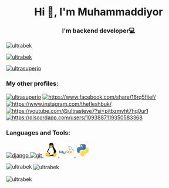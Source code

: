 <h1 align="center">Hi 👋, I'm Muhammaddiyor</h1>
<h3 align="center">I'm backend developer💻</h3>

<p align="left"> <img src="https://komarev.com/ghpvc/?username=ultrabek&label=Profile%20views&color=0e75b6&style=flat" alt="ultrabek" /> </p>

<p align="left"> <a href="https://github.com/ryo-ma/github-profile-trophy"><img src="https://github-profile-trophy.vercel.app/?username=ultrabek" alt="ultrabek" /></a> </p>

<p align="left"> <a href="https://twitter.com/ultrasuperio" target="blank"><img src="https://img.shields.io/twitter/follow/ultrasuperio?logo=twitter&style=for-the-badge" alt="ultrasuperio" /></a> </p>

<h3 align="left">My other profiles:</h3>
<p align="left">
<a href="https://twitter.com/ultrasuperio" target="blank"><img align="center" src="https://raw.githubusercontent.com/rahuldkjain/github-profile-readme-generator/master/src/images/icons/Social/twitter.svg" alt="ultrasuperio" height="30" width="40" /></a>
<a href="https://fb.com/https://www.facebook.com/share/16rq5fiief/" target="blank"><img align="center" src="https://raw.githubusercontent.com/rahuldkjain/github-profile-readme-generator/master/src/images/icons/Social/facebook.svg" alt="https://www.facebook.com/share/16rq5fiief/" height="30" width="40" /></a>
<a href="https://instagram.com/https://www.instagram.com/thefleshbuk/" target="blank"><img align="center" src="https://raw.githubusercontent.com/rahuldkjain/github-profile-readme-generator/master/src/images/icons/Social/instagram.svg" alt="https://www.instagram.com/thefleshbuk/" height="30" width="40" /></a>
<a href="https://www.youtube.com/c/https://youtube.com/@ultrasteve7?si=pitbzmvht7hq0ur1" target="blank"><img align="center" src="https://raw.githubusercontent.com/rahuldkjain/github-profile-readme-generator/master/src/images/icons/Social/youtube.svg" alt="https://youtube.com/@ultrasteve7?si=pitbzmvht7hq0ur1" height="30" width="40" /></a>
<a href="https://discord.gg/https://discordapp.com/users/1093887119350583368" target="blank"><img align="center" src="https://raw.githubusercontent.com/rahuldkjain/github-profile-readme-generator/master/src/images/icons/Social/discord.svg" alt="https://discordapp.com/users/1093887119350583368" height="30" width="40" /></a>
</p>

<h3 align="left">Languages and Tools:</h3>
<p align="left"> <a href="https://www.djangoproject.com/" target="_blank" rel="noreferrer"> <img src="https://cdn.worldvectorlogo.com/logos/django.svg" alt="django" width="40" height="40"/> </a> <a href="https://git-scm.com/" target="_blank" rel="noreferrer"> <img src="https://www.vectorlogo.zone/logos/git-scm/git-scm-icon.svg" alt="git" width="40" height="40"/> </a> <a href="https://www.linux.org/" target="_blank" rel="noreferrer"> <img src="https://raw.githubusercontent.com/devicons/devicon/master/icons/linux/linux-original.svg" alt="linux" width="40" height="40"/> </a> <a href="https://www.mysql.com/" target="_blank" rel="noreferrer"> <img src="https://raw.githubusercontent.com/devicons/devicon/master/icons/mysql/mysql-original-wordmark.svg" alt="mysql" width="40" height="40"/> </a> <a href="https://www.python.org" target="_blank" rel="noreferrer"> <img src="https://raw.githubusercontent.com/devicons/devicon/master/icons/python/python-original.svg" alt="python" width="40" height="40"/> </a> </p>

<p><img align="left" src="https://github-readme-stats.vercel.app/api/top-langs?username=ultrabek&show_icons=true&locale=en&layout=compact" alt="ultrabek" /></p>

<p>&nbsp;<img align="center" src="https://github-readme-stats.vercel.app/api?username=ultrabek&show_icons=true&locale=en" alt="ultrabek" /></p>

<p><img align="center" src="https://github-readme-streak-stats.herokuapp.com/?user=ultrabek&" alt="ultrabek" /></p>

